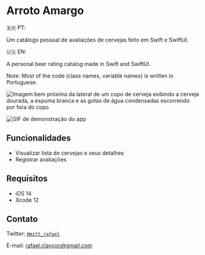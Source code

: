 # Arroto Amargo

🇧🇷 PT:

Um catálogo pessoal de avaliações de cervejas feito em Swift e SwiftUI.

🇺🇸 EN:

A personal beer rating catalog made in Swift and SwiftUI.

Note: Most of the code (class names, variable names) is written in Portuguese.

![Imagem bem próxima da lateral de um copo de cerveja exibindo a cerveja dourada, a espuma branca e as gotas de água condensadas escorrendo por fora do copo](Imagens/timothy-dykes-Lq1rOaigDoY-unsplash.jpg)

![GIF de demonstração do app](Imagens/app_demo.gif)

## Funcionalidades

- Visualizar lista de cervejas e seus detalhes
- Registrar avaliações

## Requisitos

- iOS 14
- Xcode 12

## Contato

Twitter: <a href="http://twitter.com/mitt_rafael" target="_blank">`@mitt_rafael`</a>

E-mail: rafael.claycon@gmail.com
